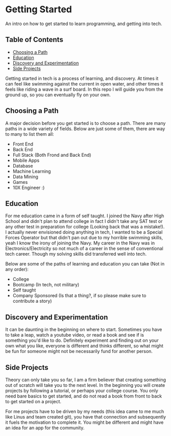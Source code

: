 # Getting Started

An intro on how to get started to learn programming, and getting into tech.

## Table of Contents

- [Choosing a Path](#choosing-a-path)
- [Education](#education)
- [Discovery and Experimentation](#discovery-and-experimentation)
- [Side Projects](#side-projects)

Getting started in tech is a process of learning, and discovery. At times it can feel like swimming against the current in open water, and other times it feels like riding a wave in a surf board. In this repo I will guide you from the ground up, so you can eventually fly on your own.

## Choosing a Path

A major decision before you get started is to choose a path. There are many paths in a wide variety of fields. Below are just some of them, there are way to many to list them all:

- Front End
- Back End
- Full Stack (Both Frond and Back End)
- Mobile Apps
- Database
- Machine Learning
- Data Mining
- Games
- 10X Engineer :)

## Education

For me education came in a form of self taught. I joined the Navy after High School and didn't plan to attend college in fact I didn't take any SAT test or any other test in preparation for college (Looking back that was a mistake!). I actually never envisioned doing anything in tech, I wanted to be a Special Forces Operator but that didn't pan out due to my horrible swimming skills, yeah I know the irony of joining the Navy. My career in the Navy was in Electronics/Electricity so not much of a career in the sense of conventional tech career. Though my solving skills did transferred well into tech.

Below are some of the paths of learning and education you can take (Not in any order):

- College
- Bootcamp (In tech, not military)
- Self taught
- Company Sponsored (Is that a thing?, if so please make sure to contribute a story)

## Discovery and Experimentation

It can be daunting in the beginning on where to start. Sometimes you have to take a leap, watch a youtube video, or read a book and see if is something you'd like to do. Definitely experiment and finding out on your own what you like, everyone is different and thinks different, so what might be fun for someone might not be necessarily fund for another person.

## Side Projects

Theory can only take you so far, I am a firm believer that creating something out of scratch will take you to the next level. In the beginning you will create projects by following a tutorial, or perhaps your college course. You only need bare basics to get started, and do not read a book from front to back to get started on a project.

For me projects have to be driven by my needs (this idea came to me much like Linus and team created git), you have that connection and subsequently it fuels the motivation to complete it. You might be different and might have an idea for an app for the community.